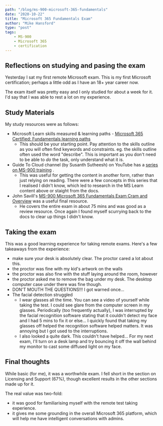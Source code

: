 ```yaml
---
path: "/blog/ms-900-microsoft-365-fundamentals"
date: "2020-10-22"
title: "Microsoft 365 Fundamentals Exam"
author: "Mike Hansford"
type: "post"
tags:
    - MS-900
    - Microsoft 365
    - certification
---
```

## Reflections on studying and pasing the exam
Yesterday I sat my first remote Microsoft exam. This is my first Microsoft certification; perhaps a little odd as I have an 18+ year career now.

The exam itself was pretty easy and I only studied for about a week for it. I'd say that I was able to rest a lot on my experience. 

## Study Materials
My study resources were as follows:
* Microsoft Learn skills measured & learning paths - <a href="https://docs.microsoft.com/en-us/learn/certifications/microsoft-365-fundamentals" target="_blank" rel="noreferrer">Microsoft 365 Certified: Fundamentals learning paths</a> <i class="fas fa-external-link-alt"></i>
    * This should be your starting point. Pay attention to the skills outline as you will often find keywords and constraints. eg. the skills outline often used the word "describe". This is important as you don't need to be able to _do_ the task, only understand what it is.
* Guide To Cloud channel (by Susanth Sutheesh) on YouTube has a <a href="https://www.youtube.com/playlist?list=PLhLKc18P9YOBtDKWHVr1TwUq6_smRdCj" target="_blank" rel="noreferrer">series on MS-900 training</a> <i class="fas fa-external-link-alt"></i>. 
    * This was useful for getting the content in another form, rather than just relying on reading. There were a few concepts in this series that I realised I didn't know, which led to research in the MS Learn content above or staight from the docs.
* John Savill's <a href="https://www.youtube.com/watch?v=ZtOo7prP4_M" target="_blank" rel="noreferrer">MS-900 Microsoft 365 Fundamentals Exam Cram and Overview</a> <i class="fas fa-external-link-alt"></i> was a useful final resource. 
    * He covers the entire exam in about 75 mins and was good as a review resource. Once again I found myself scurrying back to the docs to clear up things I didn't know.

## Taking the exam
This was a good learning experience for taking remote exams. Here's a few takeaways from the experience:
* make sure your desk is absolutely clear. The proctor cared a lot about this. 
* the proctor was fine with my kid's artwork on the walls
* the proctor was also fine with the stuff laying around the room, however
* the proctor asked me to remove the bag under my desk. The desktop computer case under there was fine though.
* DON'T MOUTH THE QUESTIONS!!! I got warned once...
* The facial detection struggled
    * I wear glasses all the time. You can see a video of yourself while taking the test. I could see glare from the computer screen in my glasses. Periodically (too frequently actually), I was interrupted by the facial recognition software stating that it couldn't detect my face and I had 5 mins to fix it or else... I quickly found that taking my glasses off helped the recognition software helped matters. It was annoying but I got used to the interruptions.
    * I also looked a quite dark. This couldn't have helped... For my next exam, I'll turn on a desk lamp and try bouncing it off the wall behind my monitor to cast some diffused light on my face.

## Final thoughts
While basic (for me), it was a worthwhile exam. I fell short in the section on Licensing and Support (67%), though excellent results in the other sections made up for it.

The real value was two-fold:
* it was good for familiarising myself with the remote test taking experience.
* it gives me some grounding in the overall Microsoft 365 platform, which will help me have intelligent conversations with admins.